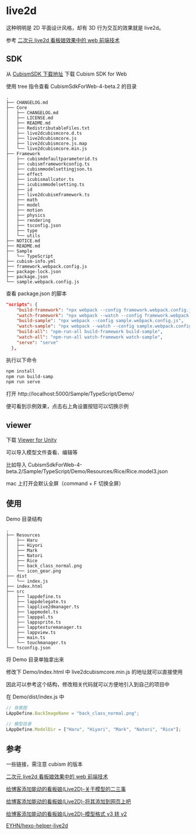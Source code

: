 # live2d

这种明明是 2D 平面设计风格，却有 3D 行为交互的效果就是 live2d。

参考 [二次元 live2d 看板娘效果中的 web 前端技术](https://www.zhangxinxu.com/wordpress/2018/05/live2d-web-webgl-js/)

## SDK

从 [CubismSDK 下载地址](https://www.live2d.com/zh-CHS/download/cubism-sdk/#sdk5) 下载 Cubism SDK for Web

使用 tree 指令查看 CubismSdkForWeb-4-beta.2 的目录

```
.
├── CHANGELOG.md
├── Core
│   ├── CHANGELOG.md
│   ├── LICENSE.md
│   ├── README.md
│   ├── RedistributableFiles.txt
│   ├── live2dcubismcore.d.ts
│   ├── live2dcubismcore.js
│   ├── live2dcubismcore.js.map
│   └── live2dcubismcore.min.js
├── Framework
│   ├── cubismdefaultparameterid.ts
│   ├── cubismframeworkconfig.ts
│   ├── cubismmodelsettingjson.ts
│   ├── effect
│   ├── icubismallcator.ts
│   ├── icubismmodelsetting.ts
│   ├── id
│   ├── live2dcubismframework.ts
│   ├── math
│   ├── model
│   ├── motion
│   ├── physics
│   ├── rendering
│   ├── tsconfig.json
│   ├── type
│   └── utils
├── NOTICE.md
├── README.md
├── Sample
│   └── TypeScript
├── cubism-info.yml
├── framework.webpack.config.js
├── package-lock.json
├── package.json
└── sample.webpack.config.js
```

查看 package.json 的脚本

```json
"scripts": {
    "build-framework": "npx webpack --config framework.webpack.config.js",
    "watch-framework": "npx webpack --watch --config framework.webpack.config.js",
    "build-sample": "npx webpack --config sample.webpack.config.js",
    "watch-sample": "npx webpack --watch --config sample.webpack.config.js",
    "build-all": "npm-run-all build-framework build-sample",
    "watch-all": "npm-run-all watch-framework watch-sample",
    "serve": "serve"
  },
```

执行以下命令

```bash
npm install
npm run build-samp
npm run serve
```

打开 http://localhost:5000/Sample/TypeScript/Demo/

便可看到示例效果，点击右上角设置按钮可以切换示例

## viewer

下载 [Viewer for Unity](https://www.live2d.com/zh-CHS/download/)

可以导入模型文件查看、编辑等

比如导入 CubismSdkForWeb-4-beta.2/Sample/TypeScript/Demo/Resources/Rice/Rice.model3.json

mac 上打开会默认全屏（command + F 切换全屏）

## 使用

Demo 目录结构

```
.
├── Resources
│   ├── Haru
│   ├── Hiyori
│   ├── Mark
│   ├── Natori
│   ├── Rice
│   ├── back_class_normal.png
│   └── icon_gear.png
├── dist
│   └── index.js
├── index.html
├── src
│   ├── lappdefine.ts
│   ├── lappdelegate.ts
│   ├── lapplive2dmanager.ts
│   ├── lappmodel.ts
│   ├── lapppal.ts
│   ├── lappsprite.ts
│   ├── lapptexturemanager.ts
│   ├── lappview.ts
│   ├── main.ts
│   └── touchmanager.ts
└── tsconfig.json
```

将 Demo 目录单独拿出来

修改下 Demo/index.html 中 live2dcubismcore.min.js 的地址就可以直接使用

因此可以参考这个结构，修改相关代码就可以方便地引入到自己的项目中

在 Demo/dist/index.js 中

```javascript
// 背景图
LAppDefine.BackImageName = "back_class_normal.png";

// 模型目录
LAppDefine.ModelDir = ["Haru", "Hiyori", "Mark", "Natori", "Rice"];
```

## 参考

一些链接，需注意 cubism 的版本

[二次元 live2d 看板娘效果中的 web 前端技术](https://www.zhangxinxu.com/wordpress/2018/05/live2d-web-webgl-js/)

[给博客添加能动的看板娘(Live2D)-关于模型的二三事](https://imjad.cn/archives/lab/add-dynamic-poster-girl-with-live2d-to-your-blog-01)

[给博客添加能动的看板娘(Live2D)-将其添加到网页上吧](https://imjad.cn/archives/lab/add-dynamic-poster-girl-with-live2d-to-your-blog-02)

[给博客添加能动的看板娘(Live2D)-模型格式 v3 转 v2](https://imjad.cn/archives/lab/add-dynamic-poster-girl-with-live2d-to-your-blog-03)

[EYHN/hexo-helper-live2d](https://github.com/EYHN/hexo-helper-live2d)
